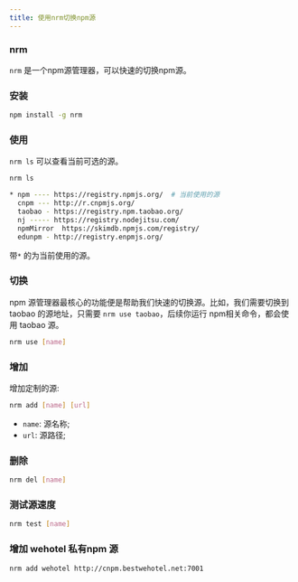```yaml
---
title: 使用nrm切换npm源
---
```


### nrm

`nrm` 是一个npm源管理器，可以快速的切换npm源。

### 安装
``` sh
npm install -g nrm
```

### 使用

`nrm ls` 可以查看当前可选的源。

``` sh
nrm ls

* npm ---- https://registry.npmjs.org/  # 当前使用的源
  cnpm --- http://r.cnpmjs.org/
  taobao - https://registry.npm.taobao.org/
  nj ----- https://registry.nodejitsu.com/
  npmMirror  https://skimdb.npmjs.com/registry/
  edunpm - http://registry.enpmjs.org/
```

带`*` 的为当前使用的源。

### 切换
npm 源管理器最核心的功能便是帮助我们快速的切换源。比如，我们需要切换到 taobao 的源地址，只需要
`nrm use taobao`，后续你运行 npm相关命令，都会使用 taobao 源。
``` sh
nrm use [name]
```

### 增加

增加定制的源:
``` sh
nrm add [name] [url]
```
* `name`: 源名称;<br />
* `url`: 源路径;


### 删除

``` sh
nrm del [name]
```

### 测试源速度
``` sh
nrm test [name]
```

### 增加 wehotel 私有npm 源

``` sh
nrm add wehotel http://cnpm.bestwehotel.net:7001
```
